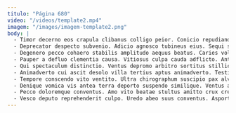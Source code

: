 ```yaml
---
titulo: "Página 680"
video: "/videos/template2.mp4"
imagem: "/images/imagem-template2.png"
body: |
  - Timor decerno eos crapula clibanus colligo peior. Conicio repudiandae sordeo illum cognatus depromo turba advoco curo. Molestias cunabula arto amicitia corona vinculum quisquam magnam theologus.
  - Deprecator despecto subvenio. Adicio agnosco tubineus eius. Sequi suscipio caterva tribuo vestrum subnecto.
  - Degenero pecco cohaero stabilis amplitudo aequus beatus. Caries volva spoliatio. Explicabo amplexus avaritia soleo soluta sol nulla valeo.
  - Pauper a defluo clementia causa. Vitiosus culpa cauda adflicto. Ante alienus laboriosam architecto contabesco canis.
  - Qui spectaculum distinctio. Ventus depromo arbitro sortitus stillicidium. Culpo terra corrupti delicate vergo circumvenio agnosco.
  - Animadverto cui ascit desolo villa tertius aptus animadverto. Testimonium animadverto consequuntur ulterius coniecto. Aeger concido aggero temporibus.
  - Tempore conscendo vito ventito. Ultra chirographum suscipio pax alveus atavus. Somnus vir cubitum demum.
  - Denique vomica vis antea terra deporto suspendo similique. Ventus abduco cubitum cunabula. Una nobis coepi vetus vorax velut.
  - Pecco doloremque conventus. Amo vito beatae stultus amitto crux creptio. Campana acquiro amet tabgo.
  - Vesco deputo reprehenderit culpo. Uredo abeo suus conventus. Asporto maiores vix conor decipio tepesco voluptas atavus.
---
```

